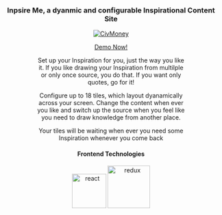 <h3 align="center">Inpsire Me, a dyanmic and configurable Inspirational Content Site</h3>

<a href="https://inspirational-content-site.herokuapp.com/">
<figure>
<p align="center"><img src="https://i.imgur.com/oB4RNhc.gif" alt="CivMoney"><p>
  <figcaption><p align="center">Demo Now!</p></figcaption>
<figure>
</a>

<section align="center">
<p>Set up your Inspiration for you, just the way you like it. If you like drawing your Inspiration from multilple or only once source, you do that. If you want only quotes, go for it!</p>

<p>Configure up to 18 tiles, which layout dyanamically across your screen. Change the content when ever you like and switch up the source when you feel like you need to draw knowledge from another place.</p>

<p>Your tiles will be waiting when ever you need some Inspiration whenever you come back</p>
</section>

<h4 align="center">Frontend Technologies</h4>
<p align="center">
<img src="https://upload.wikimedia.org/wikipedia/commons/a/a7/React-icon.svg" alt="react" width="80px"/>
<img src="https://cdn.zapier.com/storage/blog/4ec8fc7dc3a75758a3913bab9e5a4fd8_2.500x278.png" alt="redux" width="99px"/>
<p>